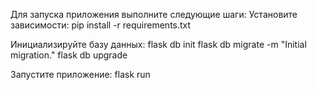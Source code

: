 Для запуска приложения выполните следующие шаги:
Установите зависимости:
    pip install -r requirements.txt

Инициализируйте базу данных:
    flask db init
    flask db migrate -m "Initial migration."
    flask db upgrade

Запустите приложение:
    flask run